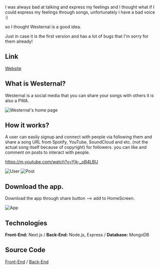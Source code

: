 I was always bad at talking and express my feelings and I thought what if I could express my feelings through songs, unfortunately i have a bad voice :)

so I thought Westernal is a good idea.

Just in case it is the first version and has a lot of bugs that I'm sorry for them already!

## Link
[Website](https://social-media-westernal.vercel.app/)

## What is Westernal?
Westernal is a social media that you can share your songs with others it is also a PWA.


![Westernal's home page](https://dev-to-uploads.s3.amazonaws.com/uploads/articles/3xfnajylsv0glu9qv6n0.jpeg)

## How it works?
A user can easily signup and connect with people via following them and share a song URL from Spotify, YouTube, SoundCloud and etc. (not the actual song itself because of copyright) for followers. you can like and comment on posts to interact with people.

https://m.youtube.com/watch?v=Yjk-_oB4LBU

![User](https://dev-to-uploads.s3.amazonaws.com/uploads/articles/2gbei9vfx3sdsmhc34hn.jpeg) ![Post](https://dev-to-uploads.s3.amazonaws.com/uploads/articles/bogqh3f0ljhzxy0svzpg.png)

## Download the app.
Download the app through share button --> add to HomeScreen.


![App](https://dev-to-uploads.s3.amazonaws.com/uploads/articles/bky7y3ulqp4vvo0kvmxf.png)

## Technologies
**Front-End:** Next.js /
**Back-End:** Node.js, Express /
**Database:** MongoDB

## Source Code
 [Front-End](https://github.com/westernal/social-media-frontend) /
 [Back-End](https://github.com/westernal/social-media-backend)
